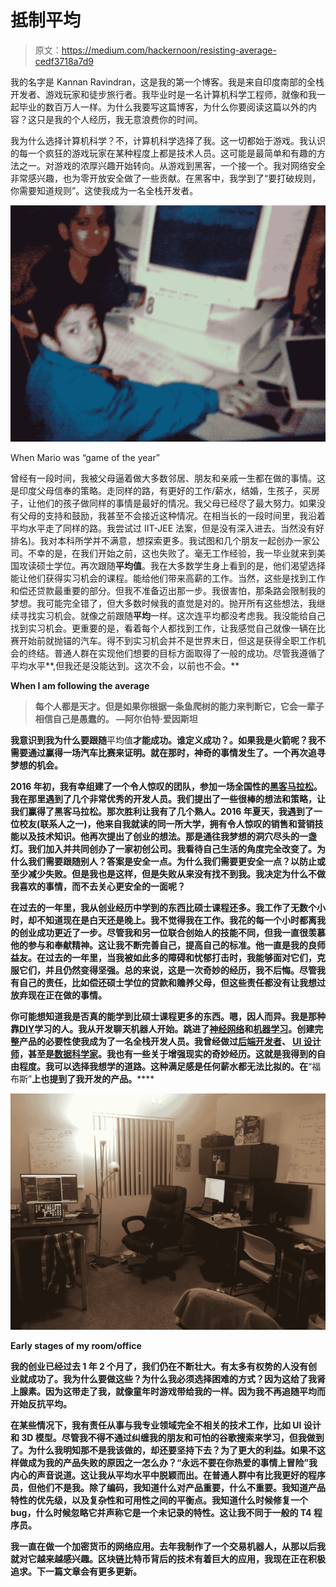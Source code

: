 # 抵制平均

> 原文：<https://medium.com/hackernoon/resisting-average-cedf3718a7d9>

我的名字是 Kannan Ravindran，这是我的第一个博客。我是来自印度南部的全栈开发者、游戏玩家和徒步旅行者。我毕业时是一名计算机科学工程师，就像和我一起毕业的数百万人一样。为什么我要写这篇博客，为什么你要阅读这篇以外的内容？这只是我的个人经历，我无意浪费你的时间。

我为什么选择计算机科学？不，计算机科学选择了我。这一切都始于游戏。我认识的每一个疯狂的游戏玩家在某种程度上都是技术人员。这可能是最简单和有趣的方法之一。对游戏的浓厚兴趣开始转向。从游戏到黑客，一个接一个。我对网络安全非常感兴趣，也为零开放安全做了一些贡献。在黑客中，我学到了“要打破规则，你需要知道规则”。这使我成为一名全栈开发者。

![](img/68cc7b81ec0f533ae9e79f84396a1ab5.png)

When Mario was “game of the year”

曾经有一段时间，我被父母逼着做大多数邻居、朋友和亲戚一生都在做的事情。这是印度父母信奉的策略。走同样的路，有更好的工作/薪水，结婚，生孩子，买房子，让他们的孩子做同样的事情是最好的情况。我父母已经尽了最大努力。如果没有父母的支持和鼓励，我甚至不会接近这种情况。在相当长的一段时间里，我沿着平均水平走了同样的路。我尝试过 IIT-JEE 法案，但是没有深入进去。当然没有好排名)。我对本科所学并不满意，想探索更多。我试图和几个朋友一起创办一家公司。不幸的是，在我们开始之前，这也失败了。毫无工作经验，我一毕业就来到美国攻读硕士学位。再次跟随**平均值**。我在大多数学生身上看到的是，他们渴望选择能让他们获得实习机会的课程。能给他们带来高薪的工作。当然，这些是找到工作和偿还贷款最重要的部分。但我不准备迈出那一步。我很害怕，那条路会限制我的梦想。我可能完全错了，但大多数时候我的直觉是对的。抛开所有这些想法，我继续寻找实习机会。就像之前跟随**平均**一样。这次连平均都没考虑我。我没能给自己找到实习机会。更重要的是，看着每个人都找到工作，让我感觉自己就像一辆在比赛开始前就抛锚的汽车。得不到实习机会并不是世界末日，但这是获得全职工作机会的终结。普通人群在实现他们想要的目标方面取得了一般的成功。尽管我遵循了平均水平**,但我还是没能达到。这次不会，以前也不会。**

**When I am following the **average****

> **每个人都是天才。但是如果你根据一条鱼爬树的能力来判断它，它会一辈子相信自己是愚蠢的。
> —阿尔伯特·爱因斯坦**

**我意识到我为什么要跟随**平均值**才能成功。谁定义成功？。如果我是火箭呢？我不需要通过赢得一场汽车比赛来证明。就在那时，神奇的事情发生了。一个再次追寻梦想的机会。**

**2016 年初，我有幸组建了一个令人惊叹的团队，参加一场全国性的[黑客马拉松](https://en.wikipedia.org/wiki/Hackathon)。我在那里遇到了几个非常优秀的开发人员。我们提出了一些很棒的想法和策略，让我们赢得了黑客马拉松。那次胜利让我有了几个熟人。2016 年夏天，我遇到了一位校友(联系人之一)，他来自我就读的同一所大学，拥有令人惊叹的销售和营销技能以及技术知识。他再次提出了创业的想法。那是通往我梦想的洞穴尽头的一盏灯。我们加入并共同创办了一家初创公司。我看待自己生活的角度完全改变了。为什么我们需要跟随别人？答案是安全一点。为什么我们需要更安全一点？以防止或至少减少失败。但是我也是这样，但是失败从来没有找不到我。我决定为什么不做我喜欢的事情，而不去关心更安全的一面呢？**

**在过去的一年里，我从创业经历中学到的东西比硕士课程还多。我工作了无数个小时，却不知道现在是白天还是晚上。我不觉得我在工作。我花的每一个小时都离我的创业成功更近了一步。尽管我和另一位联合创始人的技能不同，但我一直很羡慕他的参与和奉献精神。这让我不断完善自己，提高自己的标准。他一直是我的良师益友。在过去的一年里，当我被如此多的障碍和忧郁打击时，我能够面对它们，克服它们，并且仍然变得坚强。总的来说，这是一次奇妙的经历，我不后悔。尽管我有自己的责任，比如偿还硕士学位的贷款和赡养父母，但这些责任都没有让我想过放弃现在正在做的事情。**

**你可能想知道我是否真的能学到比硕士课程更多的东西。嗯，因人而异。我是那种靠**[**DIY**](https://en.wikipedia.org/wiki/Do_it_yourself)**学习的人。我从开发聊天机器人开始。跳进了[神经网络](https://en.wikipedia.org/wiki/Artificial_neural_network)和[机器学习](https://en.wikipedia.org/wiki/Machine_learning)。创建完整产品的必要性使我成为了一名全栈开发人员。我曾经做过[后端开发者](https://www.techopedia.com/definition/29568/back-end-developer)、 [UI 设计师](https://en.wikipedia.org/wiki/User_interface_design)，甚至是[数据科学家](https://en.wikipedia.org/wiki/Data_science)。我也有一些关于增强现实的奇妙经历。这就是我得到的自由程度。我可以选择我想学的道路。这种满足感是任何薪水都无法比拟的。在**“福布斯”**上也提到了我开发的产品。******

****![](img/a61e2a841cb3fab9abfa9847fbf0ef42.png)****

****Early stages of my room/office****

****我的创业已经过去 1 年 2 个月了，我们仍在不断壮大。有太多有权势的人没有创业就成功了。我为什么要做这些？为什么我必须选择困难的方式？因为这给了我肾上腺素。因为这带走了我，就像童年时游戏带给我的一样。因为我不再追随**平均**而开始**反抗平均**。****

****在某些情况下，我有责任从事与我专业领域完全不相关的技术工作，比如 UI 设计和 3D 模型。尽管我不得不通过纠缠我的朋友和可怕的谷歌搜索来学习，但我做到了。为什么我明知那不是我该做的，却还要坚持下去？为了更大的利益。如果不这样做成为我的产品失败的原因之一怎么办？“永远不要在你热爱的事情上冒险”我内心的声音说道。这让我从平均水平中脱颖而出。在**普通**人群中有比我更好的程序员，但他们不是我。除了编码，我知道什么对产品重要，什么不重要。我知道产品特性的优先级，以及复杂性和可用性之间的平衡点。我知道什么时候修复一个 bug，什么时候忽略它并声称它是一个未记录的特性。这让我不同于一般的 T4 程序员。****

****我一直在做一个加密货币的网络应用。去年我制作了一个交易机器人，从那以后我就对它越来越感兴趣。区块链比特币背后的技术有着巨大的应用，我现在正在积极追求。下一篇文章会有更多更新。****